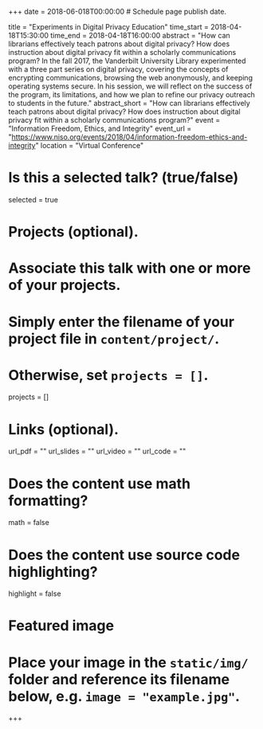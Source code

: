 +++
date = 2018-06-018T00:00:00  # Schedule page publish date.

title = "Experiments in Digital Privacy Education"
time_start = 2018-04-18T15:30:00
time_end = 2018-04-18T16:00:00
abstract = "How can librarians effectively teach patrons about digital privacy? How does instruction about digital privacy fit within a scholarly communications program? In the fall 2017, the Vanderbilt University Library experimented with a three part series on digital privacy, covering the concepts of encrypting communications, browsing the web anonymously, and keeping operating systems secure. In his session, we will reflect on the success of the program, its limitations, and how we plan to refine our privacy outreach to students in the future."
abstract_short = "How can librarians effectively teach patrons about digital privacy? How does instruction about digital privacy fit within a scholarly communications program?"
event = "Information Freedom, Ethics, and Integrity"
event_url = "https://www.niso.org/events/2018/04/information-freedom-ethics-and-integrity"
location = "Virtual Conference"

# Is this a selected talk? (true/false)
selected = true

# Projects (optional).
#   Associate this talk with one or more of your projects.
#   Simply enter the filename of your project file in `content/project/`.
#   Otherwise, set `projects = []`.
projects = []

# Links (optional).
url_pdf = ""
url_slides = ""
url_video = ""
url_code = ""

# Does the content use math formatting?
math = false

# Does the content use source code highlighting?
highlight = false

# Featured image
# Place your image in the `static/img/` folder and reference its filename below, e.g. `image = "example.jpg"`.

+++
